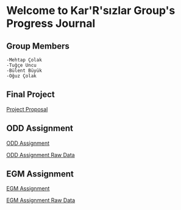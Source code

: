 # Welcome to Kar'R'sızlar Group's Progress Journal

## Group Members

    -Mehtap Çolak
    -Tuğçe Uncu
    -Bülent Büyük
    -Oğuz Çolak
    
## Final Project
[Project Proposal](https://pjournal.github.io/mef03g-Kar-R-sizlar/kar-r-sizlar-group-final-project-proposal.html)
    
## ODD Assignment
[ODD Assignment](CarSalesData.html)

[ODD Assignment Raw Data](odd_retail_sales_2018_09.xlsx)

## EGM Assignment
[EGM Assignment](CarSalesData.html)

[EGM Assignment Raw Data](odd_retail_sales_2018_09.xlsx)
